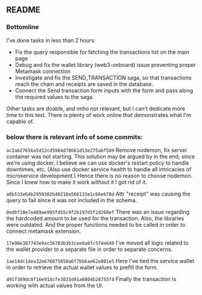 ## README

### Bottomline

I've done tasks in less than 2 hours: 
- Fix the query responsible for fetching the transactions list on the main page
- Debug and fix the wallet library (web3-onboard) issue preventing proper Metamask connection
- Investigate and fix the SEND_TRANSACTION saga, so that transactions reach the chain and receipts are saved in the database.
- Connect the Send transaction form inputs with the form and pass along the required values to the saga.

Other tasks are doable, and imho not relevant, but I can't dedicate more time to this test. There is plenty of work online that demonstrates what I'm capable of.

### below there is relevant info of some commits:

`ac2ab27656a5d12cd5984d70661d53e275abf589`
Remove nodemon, fix server container was not starting. This solution may be argued by in the end, since we're using docker, I believe we can use docker's restart policy to handle downtimes, etc. (Also use docker service health to handle all intricacies of microservice development.) Hence there is no reason to choose nodemon. Since I knew how to make it work without it I got rid of it.

`a8b533e64b2959382b48210a566133e1c66eb78d`
Attr "receipt" was causing the query to fail since it was not included in the schema.

`0edbf18e7e489ae995fd55c9f2b197d5f2d260ef`
There was an issue regarding the hardcoded amount to be used for the transaction. Also, the libraries were outdated. And the proper functions needed to be called in order to connect metamask extension.

`17e98e387743e9ac36783b3b3cee8a8fc5f4e640`
I've moved all logic related to the wallet provider to a separate file in order to separate concerns.

`1ae14dc1dea32e676075650a6f7bb6ae62e801e5`
Here I've tied the service wallet in order to retrieve the actual wallet values to prefill the form.

`d91f389dc8f16e91dcfe3033d91a6804b28755f4`
Finally the transaction is working with actual values from the UI.
